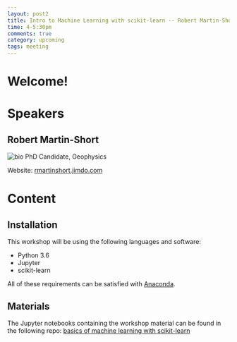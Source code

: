 ```yaml
---
layout: post2
title: Intro to Machine Learning with scikit-learn -- Robert Martin-Short 
time: 4-5:30pm
comments: true
category: upcoming
tags: meeting
---
```


# Welcome!

# Speakers

## Robert Martin-Short
![bio]({{site.url}}/bioimages/rmartinshort.png)
PhD Candidate, Geophysics


Website: [rmartinshort.jimdo.com](rmartinshort.jimdo.com)


# Content

## Installation
This workshop will be using the following languages and software:
* Python 3.6
* Jupyter
* scikit-learn

All of these requirements can be satisfied with [Anaconda](https://www.anaconda.com/download/). 

## Materials

The Jupyter notebooks containing the workshop material can be found in the following repo: [basics of machine learning with scikit-learn](https://github.com/rmartinshort/20171206_ML_basics_THW)
